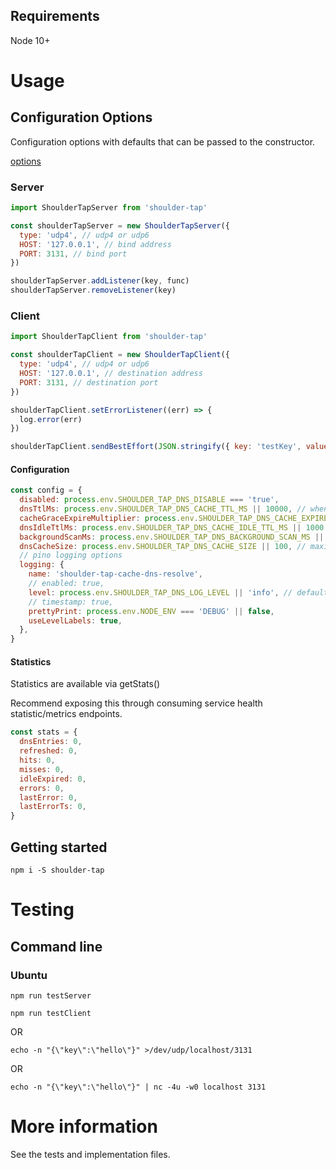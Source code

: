 

## Requirements

Node 10+

# Usage

## Configuration Options

Configuration options with defaults that can be passed to the constructor.

[options](https://nodejs.org/api/dgram.html#dgram_dgram_createsocket_options_callback)


### Server

```javascript
import ShoulderTapServer from 'shoulder-tap'

const shoulderTapServer = new ShoulderTapServer({
  type: 'udp4', // udp4 or udp6
  HOST: '127.0.0.1', // bind address
  PORT: 3131, // bind port
})

shoulderTapServer.addListener(key, func)
shoulderTapServer.removeListener(key)
```

### Client

```javascript
import ShoulderTapClient from 'shoulder-tap'

const shoulderTapClient = new ShoulderTapClient({
  type: 'udp4', // udp4 or udp6
  HOST: '127.0.0.1', // destination address
  PORT: 3131, // destination port
})

shoulderTapClient.setErrorListener((err) => {
  log.error(err)
})

shoulderTapClient.sendBestEffort(JSON.stringify({ key: 'testKey', value: 'testValue' }))
```

#### Configuration

```javascript
const config = {
  disabled: process.env.SHOULDER_TAP_DNS_DISABLE === 'true',
  dnsTtlMs: process.env.SHOULDER_TAP_DNS_CACHE_TTL_MS || 10000, // when to refresh actively used dns entries (10 sec)
  cacheGraceExpireMultiplier: process.env.SHOULDER_TAP_DNS_CACHE_EXPIRE_MULTIPLIER || 2, // maximum grace to use entry beyond TTL
  dnsIdleTtlMs: process.env.SHOULDER_TAP_DNS_CACHE_IDLE_TTL_MS || 1000 * 60 * 60, // when to remove entry entirely if not being used (1 hour)
  backgroundScanMs: process.env.SHOULDER_TAP_DNS_BACKGROUND_SCAN_MS || 5000, // how frequently to scan for expired TTL and refresh (5 sec)
  dnsCacheSize: process.env.SHOULDER_TAP_DNS_CACHE_SIZE || 100, // maximum number of entries to keep in cache
  // pino logging options
  logging: {
    name: 'shoulder-tap-cache-dns-resolve',
    // enabled: true,
    level: process.env.SHOULDER_TAP_DNS_LOG_LEVEL || 'info', // default 'info' others trace, debug, info, warn, error, and fatal
    // timestamp: true,
    prettyPrint: process.env.NODE_ENV === 'DEBUG' || false,
    useLevelLabels: true,
  },
}
```

#### Statistics

Statistics are available via getStats()

Recommend exposing this through consuming service health statistic/metrics endpoints.

```javascript
const stats = {
  dnsEntries: 0,
  refreshed: 0,
  hits: 0,
  misses: 0,
  idleExpired: 0,
  errors: 0,
  lastError: 0,
  lastErrorTs: 0,
}
```

## Getting started

```console
npm i -S shoulder-tap
```

# Testing

## Command line

### Ubuntu

```console
npm run testServer
```

```console
npm run testClient
```

OR

```console
echo -n "{\"key\":\"hello\"}" >/dev/udp/localhost/3131
```

OR

```console
echo -n "{\"key\":\"hello\"}" | nc -4u -w0 localhost 3131
```

# More information

See the tests and implementation files.
